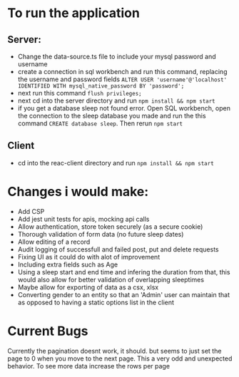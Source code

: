 # To run the application

## Server: 
- Change the data-source.ts file to include your mysql password and username
- create a connection in sql workbench and run this command, replacing the username and password fields 
`ALTER USER 'username'@'localhost' IDENTIFIED WITH mysql_native_password BY 'password';`
- next run this command
`flush privileges;`
- next cd into the server directory and run `npm install && npm start`
- if you get a database sleep not found error. Open SQL workbench, open the connection to the sleep database you made and run the this command `CREATE database sleep`. Then rerun `npm start`

## Client
- cd into the reac-client directory and run `npm install && npm start`


# Changes i would make:
- Add CSP
- Add jest unit tests for apis, mocking api calls
- Allow authentication, store token securely (as a secure cookie)
- Thorough validation of form data (no future sleep dates)
- Allow editing of a record
- Audit logging of successfull and failed post, put and delete requests
- Fixing UI as it could do with alot of improvement
- Including extra fields such as Age
- Using a sleep start and end time and infering the duration from that, this would also allow for better validation of overlapping sleeptimes
- Maybe allow for exporting of data as a csx, xlsx
- Converting gender to an entity so that an 'Admin' user can maintain that as opposed to having a static options list in the client 

# Current Bugs
Currently the pagination doesnt work, it should. but seems to just set the page to 0 when you move to the next page. This a very odd and unexpected behavior. To see more data increase the rows per page